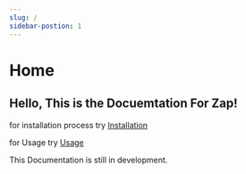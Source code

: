 ```yaml
---
slug: /
sidebar-postion: 1
---
```

# Home

## Hello, This is the Docuemtation For Zap!

for installation process try [Installation](https://sas2k.github.io/Zap/docs/build/Installation)

for Usage try [Usage](https://sas2k.github.io/Zap/docs/build/Usage/Quick-Start.md)

This Documentation is still in development.